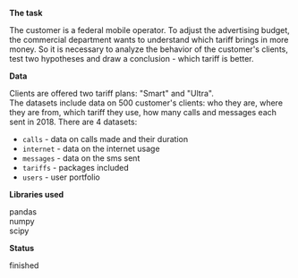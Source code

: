 **The task**

The customer is a federal mobile operator. To adjust the advertising budget, the commercial department wants to understand which tariff brings in more money. So it is necessary to analyze the behavior of the customer's clients, test two hypotheses and draw a conclusion - which tariff is better.
 

**Data**

Clients are offered two tariff plans: "Smart" and "Ultra". <br/>
The datasets include data on 500 customer's clients: who they are, where they are from, which tariff they use, how many calls and messages each sent in 2018. 
There are 4 datasets:
 - `calls` - data on calls made and their duration
 - `internet` - data on the internet usage
 - `messages` - data on the sms sent
 - `tariffs` - packages included
 - `users` - user portfolio

**Libraries used**

pandas <br/>
numpy <br/>
scipy


**Status**

finished
